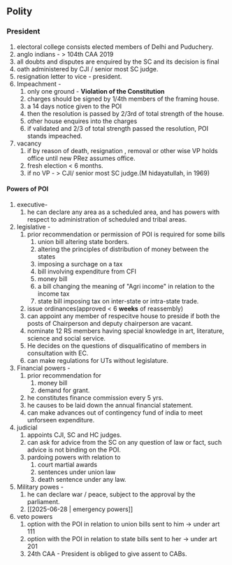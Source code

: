 ## Polity
### President
1. electoral college consists elected members of Delhi and Puduchery.
2. anglo indians - > 104th CAA 2019
3. all doubts and disputes are enquired by the SC and its decision is final
4. oath administered by CJI / senior most SC judge.
5. resignation letter to vice - president.
6. Impeachment - 
	1. only one ground - **Violation of the Constitution**
	2. charges should be signed by 1/4th members of the framing house.
	3. a 14 days notice given to the POI
	4. then the resolution is passed by 2/3rd of total strength of the house.
	5. other house enquires into the charges
	6. if validated and 2/3 of total strength passed the resolution, POI stands impeached.
7. vacancy
	1. if by reason of death, resignation , removal or other wise VP holds office until new PRez assumes office.
	2. fresh election < 6 months.
	3. if no VP - > CJI/ senior most SC judge.(M hidayatullah, in 1969)
#### Powers of POI
1. executive- 
	1. he can declare any area as a scheduled area, and has powers with respect to administration of scheduled and tribal areas.
2. legislative - 
	1. prior recommendation or permission of POI is required for some bills
		1. union bill altering state borders.
		2. altering the principles of distribution of money between the states
		3. imposing a surchage on a tax
		4. bill involving expenditure from CFI
		5. money bill
		6. a bill changing the meaning of "Agri income" in relation to the income tax
		7. state bill imposing tax on inter-state or intra-state trade.
	2. issue ordinances(approved < 6 **weeks** of reassembly)
	3. can appoint any member of respecitve house to preside if both the posts of Chairperson and deputy chairperson are vacant.
	4. nominate 12 RS members having special knowledge in art, literature, science and social service.
	5. He decides on the questions of disqualificatino of members in consultation with EC.
	6. can make regulations for UTs without legislature.
3. Financial powers - 
	1. prior recommendation for 
		1. money bill
		2. demand for grant.
	2. he constitutes finance commission every 5 yrs.
	3. he causes to be laid down the annual financial statement. 
	4. can make advances out of contingency fund of india to meet unforseen expenditure.
4. judicial 
	1. appoints CJI, SC and HC judges.
	2. can ask for advice from the SC on any question of law or fact, such advice is not binding on the POI.
	3. pardoing powers with relation to 
		1. court martial awards
		2. sentences under union law
		3. death sentence under any law.
5. Military powes - 
	1. he can declare war / peace, subject to the approval by the parliament.
	2. [[2025-06-28 | emergency powers]]
6. veto powers
	1. option with the POI in relation to union bills sent to him -> under art 111
	2. option with the POI in relation to state bills sent to her  -> under art 201
	3. 24th CAA - President is obliged to give assent to CABs.